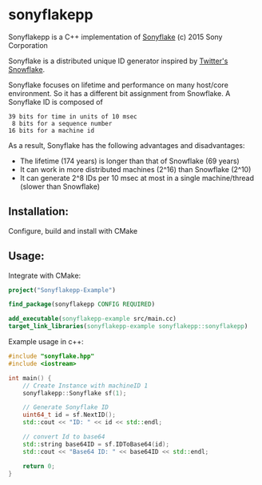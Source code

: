 # sonyflakepp
Sonyflakepp is a C++ implementation of [Sonyflake](https://github.com/sony/sonyflake) (c) 2015 Sony Corporation

Sonyflake is a distributed unique ID generator inspired by [Twitter's Snowflake](https://blog.twitter.com/2010/announcing-snowflake).  

Sonyflake focuses on lifetime and performance on many host/core environment.
So it has a different bit assignment from Snowflake.
A Sonyflake ID is composed of

    39 bits for time in units of 10 msec
     8 bits for a sequence number
    16 bits for a machine id

As a result, Sonyflake has the following advantages and disadvantages:

- The lifetime (174 years) is longer than that of Snowflake (69 years)
- It can work in more distributed machines (2^16) than Snowflake (2^10)
- It can generate 2^8 IDs per 10 msec at most in a single machine/thread (slower than Snowflake)

## Installation:

Configure, build and install with CMake

## Usage:

Integrate with CMake:

```cmake
project("Sonyflakepp-Example")

find_package(sonyflakepp CONFIG REQUIRED)

add_executable(sonyflakepp-example src/main.cc)
target_link_libraries(sonyflakepp-example sonyflakepp::sonyflakepp)
```

Example usage in c++:

```c++
#include "sonyflake.hpp"
#include <iostream>

int main() {
    // Create Instance with machineID 1
    sonyflakepp::Sonyflake sf(1);

    // Generate Sonyflake ID
    uint64_t id = sf.NextID();
    std::cout << "ID: " << id << std::endl;

    // convert Id to base64
    std::string base64ID = sf.IDToBase64(id);
    std::cout << "Base64 ID: " << base64ID << std::endl;

    return 0;
}
```